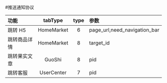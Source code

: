 #推送通知协议

功能|tabType|type|参数
:--|:--:|:--:|:--
跳转 H5|HomeMarket|6|page_url,need_navigation_bar
跳转商品详情|HomeMarket|8|target_id
跳转果实文章|GuoShi|8|pid
跳转客服|UserCenter|7|pid